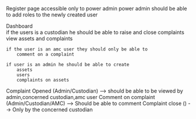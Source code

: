 Register page
	accessible only to power admin
	power admin should be able to add roles to the newly created user
	
Dashboard	
	if the users is a custodian he should be able to 
		raise and close complaints
		view assets and complaints

	if the user is an amc user they should only be able to 
		comment on a complaint

	if user is an admin he should be able to create
		assets 
		users
		complaints on assets

Complaint Opened (Admin/Custodian) --> should be able to be viewed by admin,concerned custodian,amc user
Comment on complaint (Admin/Custodian/AMC) --> Should be able to comment
Complaint close () --> Only by the concerned custodian
		

